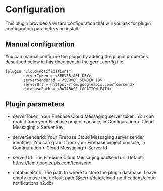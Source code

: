 Configuration
=============

This plugin provides a wizard configuration that will you ask
for plugin configuration parameters on install.

Manual configuration
--------------------

You can manual configure the plugin by adding the plugin properties
described below in this document in the gerrit.config file.

```
[plugin "cloud-notifications"]
        serverToken = <SERVER_API_KEY>
        serverSenderId = <SERVER_SENDER_ID>
        serverUrl = <https://fcm.googleapis.com/fcm/send>
        databasePath = <DATABASE_LOCATION_PATH>
```

Plugin parameters
--------------------

* serverToken: Your Firebase Cloud Messaging server token. You can
grab it from your Firebase project console, in Configuration > Cloud
Messaging > Server key

* serverSenderId: Your Firebase Cloud Messaging server sender identifier.
You can grab it from your Firebase project console, in Configuration > Cloud
Messaging > Server Id

* serverUrl: The Firebase Cloud Messaging backend url.
Default: https://fcm.googleapis.com/fcm/send

* databasePath: The path to where to store the plugin database. Leave
empty to use the default path ($gerrit/data/cloud-notifications/cloud-notifications.h2.db)
